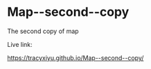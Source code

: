 # Map--second--copy
The second copy of map

Live link:

https://tracyxiyu.github.io/Map--second--copy/
